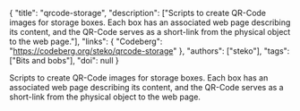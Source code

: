 {
  "title": "qrcode-storage",
  "description": ["Scripts to create QR-Code images for storage boxes. Each box has an associated web page describing its content, and the QR-Code serves as a short-link from the physical object to the web page."],
  "links": {
    "Codeberg": "https://codeberg.org/steko/qrcode-storage"
  },
  "authors": ["steko"],
  "tags": ["Bits and bobs"],
  "doi": null
}

<!-- Generated by csv2md.R – do not edit by hand -->

Scripts to create QR-Code images for storage boxes. Each box has an associated web page describing its content, and the QR-Code serves as a short-link from the physical object to the web page.